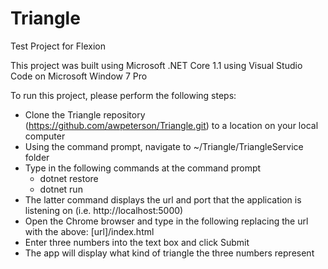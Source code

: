 # Triangle
Test Project for Flexion

This project was built using Microsoft .NET Core 1.1 using Visual Studio Code on Microsoft Window 7 Pro

To run this project, please perform the following steps:
- Clone the Triangle repository (https://github.com/awpeterson/Triangle.git) to a location on your local computer
- Using the command prompt, navigate to ~/Triangle/TriangleService folder
- Type in the following commands at the command prompt 
    - dotnet restore
    - dotnet run
- The latter command displays the url and port that the application is listening on (i.e. http://localhost:5000)
- Open the Chrome browser and type in the following replacing the url with the above: [url]/index.html
- Enter three numbers into the text box and click Submit
- The app will display what kind of triangle the three numbers represent